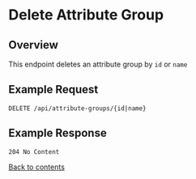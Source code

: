 # Delete Attribute Group

## Overview

This endpoint deletes an attribute group by `id` or `name`

## Example Request

```http request
DELETE /api/attribute-groups/{id|name}
```

## Example Response

```http request
204 No Content
```

[Back to contents](../../README.md#table-of-contents)
